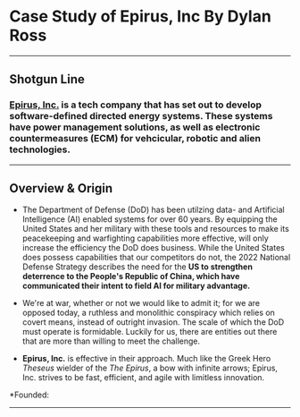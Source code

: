 # Case Study of Epirus, Inc                                    By **Dylan Ross**

---
## Shotgun Line
### [Epirus, Inc.](https://www.epirusinc.com) is a tech company that has set out to develop software-defined directed energy systems. These systems have power management solutions, as well as electronic countermeasures (ECM) for vehcicular, robotic and alien technologies.

---
## Overview & Origin
* The Department of Defense (DoD) has been utilzing data- and Artificial Intelligence (AI) enabled systems for over 60 years. By equipping the United States and her military with these tools and resources to make its peacekeeping and warfighting capabilities more effective, will only increase the efficiency the DoD does business.  While the United States does possess capabilities that our competitors do not, the 2022 National Defense Strategy describes the need for the **US to strengthen deterrence to the People's Republic of China, which have communicated their intent to field AI for military advantage.**

* We're at war, whether or not we would like to admit it; for we are opposed today, a ruthless and monolithic conspiracy which relies on covert means, instead of outright invasion. The scale of which the DoD must operate is formidable. Luckily for us, there are entities out there that are more than willing to meet the challenge.

* **Epirus, Inc.** is effective in their approach. Much like the Greek Hero *Theseus* wielder of the  *The Epirus*, a bow with infinite arrows; Epirus, Inc. strives to be fast, efficient, and agile with limitless innovation. 

*Founded:

---


